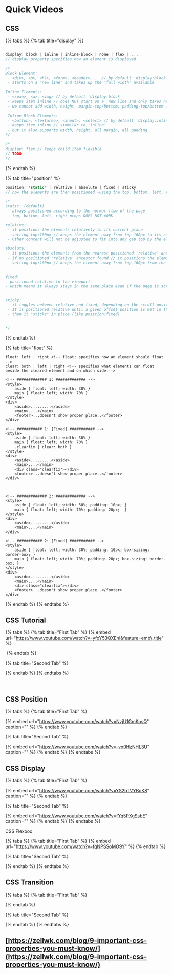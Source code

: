 # Quick Videos

## CSS

{% tabs %}
{% tab title="display" %}
```javascript

display: block | inline | inline-block | none | flex | ...
// display property specifies how an element is displayed

/*
Block Element: 
 - <div>, <p>, <h1>, <form>, <header>,... // by default 'display:block'
 - starts on a 'new line' and takes up the 'full width' available

Inline Elements:
 - <span>, <a>, <img> // by default 'display:block'
 - keeps item inline // does NOT start on a 'new line and only takes necessary width
 - we cannot add width, height, margin-top/bottom, padding-top/bottom // marginOrPadding-left/right possible 
 
 Inline Block Elements:
 - <button>, <textarea>, <input>, <select> // by default 'display:inline-block'
 - keeps item inline // simmilar to 'inline'
 - but it also supports width, height, all margin, all padding
*/

/*
display: flex // keeps child item flexible
// TODO
*/

```
{% endtab %}

{% tab title="position" %}
```javascript
position: *static* | relative | absolute | fixed | sticky
// how the elements are then positioned -using the top, bottom, left, right props

/*
static: (default)
 - always positioned according to the normal flow of the page
 - top, bottom, left, right props DOES NOT WORK

relative:
 - it positions the elements relatively to its current place
 - setting top:100px // keeps the element away from top 100px to its current context
 - Other content will not be adjusted to fit into any gap top by the element

absolute:
 - it positions the elements from the nearest positioned 'relative' ancestor
 - if no positioned 'relative' ancestor found // it positions the elements from the document body
 - setting top:100px // keeps the element away from top 100px from the nearest 'relative' ancestor
 

fixed:
- positioned relative to the viewport
- which means it always stays in the same place even if the page is scrolled


sticky: 
 - it toggles between relative and fixed, depending on the scroll position. 
 - It is positioned relative until a given offset position is met in the viewport 
 - then it "sticks" in place (like position:fixed)


*/
```
{% endtab %}

{% tab title="float" %}
```markup
float: left | right <!-- float: specifies how an element should float -->
clear: both | left | right <!-- specifies what elements can float beside the cleared element and on which side.-->

<!-- ############# 1: ############# -->
<style>
    aside { float: left; width: 30% }
    main { float: left; width: 70% }
</style>
<div>
    <aside>.........</aside>
    <main>....</main>
    <footer>...doesn't show proper place..</footer>
</div>

<!-- ########### 1: [Fixed] ########### -->
<style>
    aside { float: left; width: 30% }
    main { float: left; width: 70% }
    .clearfix { clear: both }
</style>
<div>
    <aside>.........</aside>
    <main>....</main>
    <div class="clearfix"></div>
    <footer>...doesn't show proper place..</footer>
</div>



<!-- ############# 2: ############# -->
<style>
    aside { float: left; width: 30%; padding: 10px; }
    main { float: left; width: 70%; padding: 20px;  }
</style>
<div>
    <aside>.........</aside>
    <main>....</main>
</div>

<!-- ########### 2: [Fixed] ########### -->
<style>
    aside { float: left; width: 30%; padding: 10px; box-sizing: border-box; }
    main { float: left; width: 70%; padding: 20px; box-sizing: border-box; }
</style>
<div>
    <aside>.........</aside>
    <main>....</main>
    <div class="clearfix"></div>
    <footer>...doesn't show proper place..</footer>
</div>

```
{% endtab %}
{% endtabs %}

## CSS Tutorial

{% tabs %}
{% tab title="First Tab" %}
{% embed url="https://www.youtube.com/watch?v=yfoY53QXEnI&feature=emb\_title" %}

​​​
{% endtab %}

{% tab title="Second Tab" %}

{% endtab %}
{% endtabs %}

​​



## CSS Position

{% tabs %}
{% tab title="First Tab" %}


{% embed url="https://www.youtube.com/watch?v=NzjU1GmKosQ" caption="" %}
{% endtab %}

{% tab title="Second Tab" %}


{% embed url="https://www.youtube.com/watch?v=-vo0HzNHL3U" caption="" %}
{% endtab %}
{% endtabs %}





## CSS Display

{% tabs %}
{% tab title="First Tab" %}


{% embed url="https://www.youtube.com/watch?v=YS2bTVYBoK8" caption="" %}
{% endtab %}

{% tab title="Second Tab" %}


{% embed url="https://www.youtube.com/watch?v=fYq5PXgSsbE" caption="" %}
{% endtab %}
{% endtabs %}

CSS Flexbox

{% tabs %}
{% tab title="First Tab" %}
{% embed url="https://www.youtube.com/watch?v=fqNPSSoMO9Y" %}
{% endtab %}

{% tab title="Second Tab" %}

{% endtab %}
{% endtabs %}

## CSS Transition

{% tabs %}
{% tab title="First Tab" %}

{% endtab %}

{% tab title="Second Tab" %}

{% endtab %}
{% endtabs %}

## [https://zellwk.com/blog/9-important-css-properties-you-must-know/](https://zellwk.com/blog/9-important-css-properties-you-must-know/)

## 

## 

